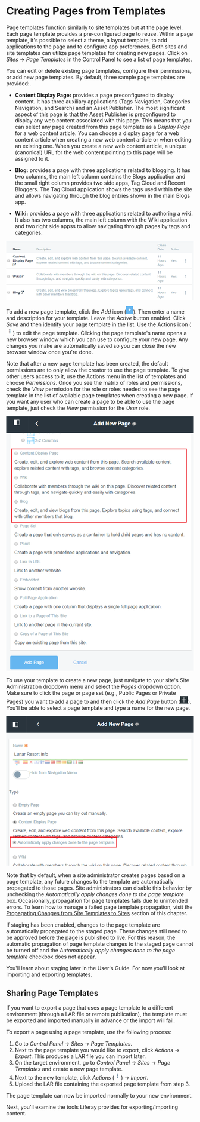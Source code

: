 # Creating Pages from Templates

Page templates function similarly to site templates but at the page level. Each
page template provides a pre-configured page to reuse. Within a page template,
it's possible to select a theme, a layout template, to add applications to the
page and to configure app preferences. Both sites and site templates can utilize
page templates for creating new pages. Click on *Sites* &rarr; *Page Templates*
in the Control Panel to see a list of page templates.

You can edit or delete existing page templates, configure their permissions, or
add new page templates. By default, three sample page templates are provided:.

- **Content Display Page:** provides a page preconfigured to display content. It
  has three auxiliary applications (Tags Navigation, Categories Navigation, and
  Search) and an Asset Publisher. The most significant aspect of this page is
  that the Asset Publisher is preconfigured to display any web content
  associated with this page. This means that you can select any page created
  from this page template as a *Display Page* for a web content article. You can
  choose a display page for a web content article when creating a new web
  content article or when editing an existing one. When you create a new web
  content article, a unique (canonical) URL for the web content pointing to this
  page will be assigned to it.

- **Blog:** provides a page with three applications related to blogging. It has
  two columns, the main left column contains the Blogs application and the small
  right column provides two side apps, Tag Cloud and Recent Bloggers. The Tag
  Cloud application shows the tags used within the site and allows navigating
  through the blog entries shown in the main Blogs app.

- **Wiki:** provides a page with three applications related to authoring a wiki.
  It also has two columns, the main left column with the Wiki application and
  two right side appss to allow navigating through pages by tags and categories.

![Figure 1: The Blog page template is already available for use along with the Content Display Page and Wiki page templates.](../../../images/default-page-templates.png)

To add a new page template, click the *Add* icon
(![Add Page Template](../../../images/icon-add.png)). Then enter a name and
description for your template. Leave the *Active* button enabled. Click *Save*
and then identify your page template in the list. Use the Actions icon
(![Actions](../../../images/icon-actions.png)) to edit the page template.
Clicking the page template's name opens a new browser window which you can use
to configure your new page. Any changes you make are automatically saved so you
can close the new browser window once you're done.

Note that after a new page template has been created, the default permissions
are to only allow the creator to use the page template. To give other users
access to it, use the Actions menu in the list of templates and choose
*Permissions*. Once you see the matrix of roles and permissions, check the
*View* permission for the role or roles needed to see the page template in the
list of available page templates when creating a new page. If you want any user
who can create a page to be able to use the page template, just check the *View*
permission for the *User* role.

![Figure 2: When creating a new site page, you're given options for the page template and page type.](../../../images/selecting-page-template.png)

To use your template to create a new page, just navigate to your site's Site
Administration dropdown menu and select the *Pages* dropdown option. Make sure
to click the page or page set (e.g., Public Pages or Private Pages) you want to
add a page to and then click the *Add Page* button
(![Add Page](../../../images/icon-control-menu-add.png)). You'll be able to
select a page template and type a name for the new page.

![Figure 3: You can choose whether or not to automatically apply page template changes to live pages.](../../../images/automatic-application-page-template-changes.png)

Note that by default, when a site administrator creates pages based on a page
template, any future changes to the template are automatically propagated to
those pages. Site administrators can disable this behavior by unchecking the
*Automatically apply changes done to the page template* box. Occasionally,
propagation for page templates fails due to unintended errors. To learn how to
manage a failed page template propagation, visit the
[Propagating Changes from Site Templates to Sites](/discover/portal/-/knowledge_base/7-0/building-sites-from-templates#propagating-changes-from-site-templates-to-sites)
section of this chapter.

If staging has been enabled, changes to the page template are automatically
propagated to the staged page. These changes still need to be approved before
the page is published to live. For this reason, the automatic propagation of
page template changes to the staged page cannot be turned off and the
*Automatically apply changes done to the page template* checkbox does not
appear.

You'll learn about staging later in the User's Guide. For now you'll look at
importing and exporting templates.

## Sharing Page Templates

If you want to export a page that uses a page template to a different
environment (through a LAR file or remote publication), the template must be
exported and imported manually in advance or the import will fail.

To export a page using a page template, use the following process:

1.  Go to *Control Panel* &rarr; *Sites* &rarr; *Page Templates*.
2.  Next to the page template you would like to export, click *Actions* &rarr;
    *Export*. This produces a LAR file you can import later.
3.  On the target environment, go to *Control Panel* &rarr; *Sites* &rarr; *Page
    Templates* and create a new page template.
4.  Next to the new template, click *Actions*
    (![Add Page](../../../images/icon-actions.png)) &rarr; *Import*.
5.  Upload the LAR file containing the exported page template from step 3.

The page template can now be imported normally to your new environment.

Next, you'll examine the tools Liferay provides for exporting/importing content.
